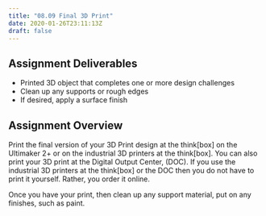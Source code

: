 ```yaml
---
title: "08.09 Final 3D Print"
date: 2020-01-26T23:11:13Z
draft: false
---
```


## Assignment Deliverables

- Printed 3D object that completes one or more design challenges
- Clean up any supports or rough edges
- If desired, apply a surface finish

## Assignment Overview

Print the final version of your 3D Print design at the think[box] on the Ultimaker 2+ or on the industrial 3D printers at the think[box]. You can also print your 3D print at the Digital Output Center, (DOC). If you use the industrial 3D printers at the think[box] or the DOC then you do not have to print it yourself. Rather, you order it online.

Once you have your print, then clean up any support material, put on any finishes, such as paint.
